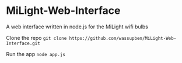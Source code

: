 # MiLight-Web-Interface
A web interface written in node.js for the MiLight wifi bulbs

Clone the repo
``` git clone https://github.com/wassupben/MiLight-Web-Interface.git ```

Run the app
``` node app.js ```
